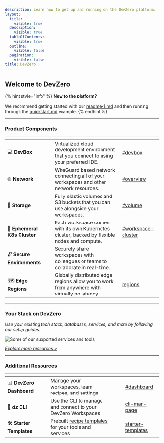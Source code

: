 ```yaml
---
description: Learn how to get up and running on the DevZero platform.
layout:
  title:
    visible: true
  description:
    visible: true
  tableOfContents:
    visible: true
  outline:
    visible: false
  pagination:
    visible: false
title: DevZero
---
```


## Welcome to DevZero

{% hint style="info" %}
**New to the platform?**\
\
We recommend getting started with our [readme-1.md](getting-started/readme-1.md "mention") and then running through the [quickstart.md](getting-started/quickstart.md "mention") example.
{% endhint %}

***

### Product Components

<table data-view="cards">
	<thead>
		<tr>
			<th></th>
			<th></th>
			<th></th>
			<th data-hidden data-card-target data-type="content-ref"></th>
		</tr>
	</thead>
	<tbody>
		<tr>
			<td>
				<span data-gb-custom-inline data-tag="emoji" data-code="1f4bb">💻</span>
				<strong>DevBox</strong>
			</td>
			<td></td>
			<td>Virtualized cloud development environment that you connect to using your preferred IDE.</td>
			<td>
				<a href="references/terminology.md#devbox">#devbox</a>
			</td>
		</tr>
		<tr>
			<td>
				<span data-gb-custom-inline data-tag="emoji" data-code="1f310">🌐</span>
				<strong>Network</strong>
			</td>
			<td></td>
			<td>WireGuard based network connecting all of your workspaces and other network resources.</td>
			<td>
				<a href="devzero-network/overview.md">#overview</a>
			</td>
		</tr>
		<tr>
			<td>
				<span data-gb-custom-inline data-tag="emoji" data-code="1f4be">💾</span>
				<strong>Storage</strong>
			</td>
			<td></td>
			<td>Fully elastic volumes and S3 buckets that you can use alongside your workspaces.</td>
			<td>
				<a href="devzero-storage/overview.md">#volume</a>
			</td>
		</tr>
		<tr>
			<td>
				<span data-gb-custom-inline data-tag="emoji" data-code="1f47b">👻</span>
				<strong>Ephemeral K8s Cluster</strong>
			</td>
			<td></td>
			<td>Each workspace comes with its own Kubernetes cluster, backed by flexible nodes and compute.</td>
			<td>
				<a href="references/terminology.md#workspace-cluster">#workspace-cluster</a>
			</td>
		</tr>
		<tr>
			<td>
				<span data-gb-custom-inline data-tag="emoji" data-code="1f513">🔓</span>
				<strong>Secure Environments</strong>
			</td>
			<td></td>
			<td>Securely share workspaces with colleagues or teams to collaborate in real-time.</td>
			<td></td>
		</tr>
		<tr>
			<td>
				<span data-gb-custom-inline data-tag="emoji" data-code="1f5fa">🗺️</span>
				<strong>Edge Regions</strong>
			</td>
			<td></td>
			<td>Globally distributed edge regions allow you to work from anywhere with virtually no latency.</td>
			<td>
				<a href="workspaces/regions/">regions</a>
			</td>
		</tr>
	</tbody>
</table>

***

### Your Stack on DevZero

_Use your existing tech stack, databases, services, and more by following our setup guides._

<div data-full-width="true">

![Some of our supported services and tools](.gitbook/assets/CleanShot%202024-06-13%20at%2019.19.00@2x.png)

</div>

[_Explore more resources >_](references/starter-templates/)

***

### Additional Resources

<table data-view="cards">
	<thead>
		<tr>
			<th></th>
			<th></th>
			<th></th>
			<th data-type="content-ref"></th>
			<th data-hidden data-card-cover data-type="files"></th>
			<th data-hidden data-card-target data-type="content-ref"></th>
		</tr>
	</thead>
	<tbody>
		<tr>
			<td>
				<span data-gb-custom-inline data-tag="emoji" data-code="1f4ca">📊</span>
				<strong>DevZero Dashboard</strong>
			</td>
			<td></td>
			<td>Manage your workspaces, team recipes, and settings</td>
			<td></td>
			<td></td>
			<td>
				<a href="references/terminology.md#dashboard">#dashboard</a>
			</td>
		</tr>
		<tr>
			<td>
				<span data-gb-custom-inline data-tag="emoji" data-code="1f680">🚀</span>
				<em>
					<strong>dz</strong>
				</em>
				<strong> CLI</strong>
			</td>
			<td></td>
			<td>Use the CLI to manage and connect to your DevZero Workspaces</td>
			<td></td>
			<td></td>
			<td>
				<a href="references/cli-man-page/">cli-man-page</a>
			</td>
		</tr>
		<tr>
			<td>
				<span data-gb-custom-inline data-tag="emoji" data-code="1f6e0">🛠️</span>
				<strong>Starter Templates</strong>
			</td>
			<td></td>
			<td>Prebuilt <a href="references/terminology.md#recipe">recipe templates</a> for your tools and services
			</td>
			<td></td>
			<td></td>
			<td>
				<a href="references/starter-templates/">starter-templates</a>
			</td>
		</tr>
	</tbody>
</table>
